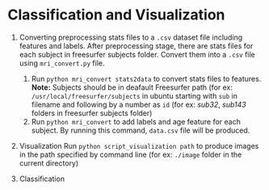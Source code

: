 # Classification and Visualization
1. Converting preprocessing stats files to a `.csv` dataset file including features and labels.
After preprocessing stage, there are stats files for each subject in freesurfer subjects folder. Convert them into a `.csv` file using `mri_convert.py` file. 
     1. Run `python mri_convert stats2data` to convert stats files to features. <br />
     **Note:** Subjects should be in deafault Freesurfer path (for ex: `/usr/local/freesurfer/subjects` in ubuntu starting with `sub` in filename and following by a number as `id` (for ex: _sub32_, _sub143_ folders in freesurfer subjects folder)
     2. Run `python mri_convert` to add labels and age feature for each subject. By running this command, `data.csv` file will be produced. 

    
2. Visualization
Run `python script_visualization path` to produce images in the path specified by command line (for ex: `./image` folder in the current directory)

3. Classification
